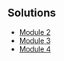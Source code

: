 ## Solutions
* [Module 2](https://siddheshkhedekar.github.io/JHU-HTML-CSS-and-Javascript-for-Web-Developers-Assignments/module2-solution/)
* [Module 3](https://siddheshkhedekar.github.io/JHU-HTML-CSS-and-Javascript-for-Web-Developers-Assignments/module3-solution/)
* [Module 4](https://siddheshkhedekar.github.io/JHU-HTML-CSS-and-Javascript-for-Web-Developers-Assignments/module4-solution/)